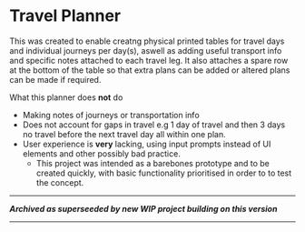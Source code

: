 
# Travel Planner

This was created to enable creatng physical printed tables for travel days and individual journeys per day(s), aswell as adding useful transport info and specific notes attached to each travel leg. It also attaches a spare row at the bottom of the table so that extra plans can be added or altered plans can be made if required. 

What this planner does **not** do
- Making notes of journeys or transportation info
- Does not account for gaps in travel e.g 1 day of travel and then 3 days no travel before the next travel day all within one plan.
- User experience is **very** lacking, using input prompts instead of UI elements and other possibly bad practice.
  - This project was intended as a barebones prototype and to be created quickly, with basic functionality prioritised in order to to test the concept. 

-----------

***Archived as superseeded by new WIP project building on this version***

-----------
